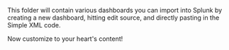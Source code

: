 This folder will contain various dashboards you can import into Splunk by creating a new dashboard, hitting edit source, and directly pasting in the Simple XML code.

Now customize to your heart's content!
